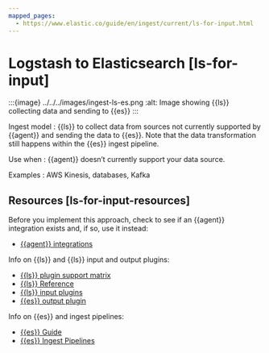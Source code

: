 ```yaml
---
mapped_pages:
  - https://www.elastic.co/guide/en/ingest/current/ls-for-input.html
---
```


# Logstash to Elasticsearch [ls-for-input]

:::{image} ../../../images/ingest-ls-es.png
:alt: Image showing {{ls}} collecting data and sending to {{es}}
:::

Ingest model
:   {{ls}} to collect data from sources not currently supported by {{agent}} and sending the data to {{es}}. Note that the data transformation still happens within the {{es}} ingest pipeline.

Use when
:   {{agent}} doesn’t currently support your data source.

Examples
:   AWS Kinesis, databases, Kafka


## Resources [ls-for-input-resources]

Before you implement this approach, check to see if an {{agent}} integration exists and, if so, use it instead:

* [{{agent}} integrations](integration-docs://docs/reference/ingestion-tools/integrations/index.md)

Info on {{ls}} and {{ls}} input and output plugins:

* [{{ls}} plugin support matrix](https://www.elastic.co/support/matrix#logstash_plugins)
* [{{ls}} Reference](https://www.elastic.co/guide/en/logstash/current)
* [{{ls}} input plugins](logstash://docs/reference/ingestion-tools/logstash/input-plugins.md)
* [{{es}} output plugin](logstash://docs/reference/ingestion-tools/logstash/plugins-outputs-elasticsearch.md)

Info on {{es}} and ingest pipelines:

* [{{es}} Guide](https://www.elastic.co/guide/en/elasticsearch/reference/current)
* [{{es}} Ingest Pipelines](../transform-enrich/ingest-pipelines.md)

